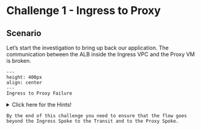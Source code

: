 # Challenge 1 - Ingress to Proxy

## Scenario

Let’s start the investigation to bring up back our application. The communication between the ALB inside the Ingress VPC and the Proxy VM is broken.

```{figure} images/ingress-proxy.png
---
height: 400px
align: center
---
Ingress to Proxy Failure
```

<details>
  <summary>Click here for the Hints!</summary>
  
* Search for the Private IP address of the Proxy VM

```{hint}
Go to **CoPilot > Cloud Fabric > Topology** and find the Proxy VM and retrieve its IP from the **Properties** section.
```

* Try to ping the Proxy VM from the *Ingress Spoke GW*.

```{hint}
Go to **CoPilot > Diagnostics > Diagnostics Tools > Gateway Diagnostics**.

Select the **_Ingress Spoke GW_** and launch a **traceroute**/**ping** towards the private IP address of the Proxy VM.
```
</details>


```{attention}
By the end of this challenge you need to ensure that the flow goes beyond the Ingress Spoke to the Transit and to the Proxy Spoke.
```
